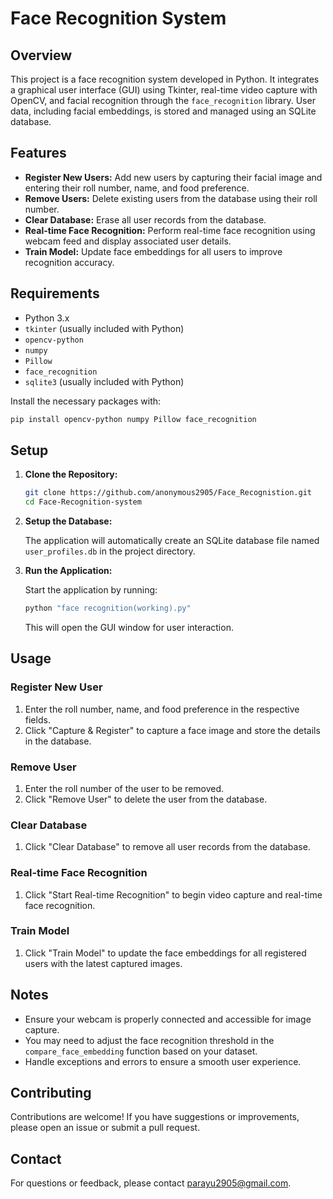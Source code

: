 

# Face Recognition System

## Overview

This project is a face recognition system developed in Python. It integrates a graphical user interface (GUI) using Tkinter, real-time video capture with OpenCV, and facial recognition through the `face_recognition` library. User data, including facial embeddings, is stored and managed using an SQLite database.

## Features

- **Register New Users:** Add new users by capturing their facial image and entering their roll number, name, and food preference.
- **Remove Users:** Delete existing users from the database using their roll number.
- **Clear Database:** Erase all user records from the database.
- **Real-time Face Recognition:** Perform real-time face recognition using webcam feed and display associated user details.
- **Train Model:** Update face embeddings for all users to improve recognition accuracy.

## Requirements

- Python 3.x
- `tkinter` (usually included with Python)
- `opencv-python`
- `numpy`
- `Pillow`
- `face_recognition`
- `sqlite3` (usually included with Python)

Install the necessary packages with:

```bash
pip install opencv-python numpy Pillow face_recognition
```
## Setup

1. **Clone the Repository:**

   ```bash
   git clone https://github.com/anonymous2905/Face_Recognistion.git
   cd Face-Recognition-system
   ```

2. **Setup the Database:**

   The application will automatically create an SQLite database file named `user_profiles.db` in the project directory.

3. **Run the Application:**

   Start the application by running:

   ```bash
   python "face recognition(working).py"
   ```

   This will open the GUI window for user interaction.

## Usage

### Register New User

1. Enter the roll number, name, and food preference in the respective fields.
2. Click "Capture & Register" to capture a face image and store the details in the database.

### Remove User

1. Enter the roll number of the user to be removed.
2. Click "Remove User" to delete the user from the database.

### Clear Database

1. Click "Clear Database" to remove all user records from the database.

### Real-time Face Recognition

1. Click "Start Real-time Recognition" to begin video capture and real-time face recognition.

### Train Model

1. Click "Train Model" to update the face embeddings for all registered users with the latest captured images.

## Notes

- Ensure your webcam is properly connected and accessible for image capture.
- You may need to adjust the face recognition threshold in the `compare_face_embedding` function based on your dataset.
- Handle exceptions and errors to ensure a smooth user experience.

## Contributing

Contributions are welcome! If you have suggestions or improvements, please open an issue or submit a pull request.

## Contact

For questions or feedback, please contact [parayu2905@gmail.com](mailto:parayu2905@gmail.com).

```
